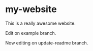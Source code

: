 # my-website

This is a really awesome website.

Edit on example branch.

Now editing on update-readme branch.
